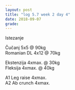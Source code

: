 ```yaml
---
layout: post
title: "log 5.7 week 2 day 4"
date: 2018-09-07
grade:
---
```


Istezanje

Čučanj 5x5 @ 90kg    
Romanian DL 4x12 @ 70kg    

Ekstenzija 4xmax. @ 30kg    
Fleksija 4xmax. @ 40kg       

A1 Leg raise 4xmax.  
A2 Ab crunch 4xmax.  
